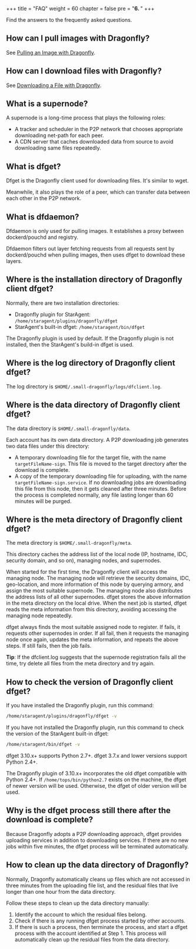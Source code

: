 +++
title = "FAQ"
weight = 60
chapter = false
pre = "<b>6. </b>"
+++

Find the answers to the frequently asked questions.
<!--more-->

## How can I pull images with Dragonfly?

See [Pulling an Image with Dragonfly](https://alibaba.github.io/Dragonfly/quick_start/#pulling-an-image-with-dragonfly).

## How can I download files with Dragonfly?

See [Downloading a File with Dragonfly](https://alibaba.github.io/Dragonfly/quick_start/#downloading-a-file-with-dragonfly).

## What is a supernode?

A supernode is a long-time process that plays the following roles:

- A tracker and scheduler in the P2P network that chooses appropriate downloading net-path for each peer.
- A CDN server that caches downloaded data from source to avoid downloading same files repeatedly.

## What is dfget?

Dfget is the Dragonfly client used for downloading files. It's similar to wget.

Meanwhile, it also plays the role of a peer, which can transfer data between each other in the P2P network.

## What is dfdaemon?

Dfdaemon is only used for pulling images. It establishes a proxy between dockerd/pouchd and registry.

Dfdaemon filters out layer fetching requests from all requests sent by dockerd/pouchd when pulling images, then uses dfget to download these layers.

## Where is the installation directory of Dragonfly client dfget?

Normally, there are two installation directories:

- Dragonfly plugin for StarAgent: `/home/staragent/plugins/dragonfly/dfget`
- StarAgent's built-in dfget: `/home/staragent/bin/dfget`

The Dragonfly plugin is used by default. If the Dragonfly plugin is not installed, then the StarAgent's build-in dfget is used.

## Where is the log directory of Dragonfly client dfget?

The log directory is `$HOME/.small-dragonfly/logs/dfclient.log`.

## Where is the data directory of Dragonfly client dfget?

The data directory is `$HOME/.small-dragonfly/data`.

Each account has its own data directory. A P2P downloading job generates two data files under this directory:

- A temporary downloading file for the target file, with the name `targetFileName-sign`. This file is moved to the target directory after the download is complete.
- A copy of the temporary downloading file for uploading, with the name `targetFileName-sign.service`. If no downloading jobs are downloading this file from this node, then it gets cleaned after three minutes. Before the process is completed normally, any file lasting longer than 60 minutes will be purged.

## Where is the meta directory of Dragonfly client dfget?

The meta directory is `$HOME/.small-dragonfly/meta`.

This directory caches the address list of the local node (IP, hostname, IDC, security domain, and so on), managing nodes, and supernodes.

When started for the first time, the Dragonfly client will access the managing node. The managing node will retrieve the security domains, IDC, geo-location, and more information of this node by querying armory, and assign the most suitable supernode. The managing node also distributes the address lists of all other supernodes. dfget stores the above information in the meta directory on the local drive. When the next job is started, dfget reads the meta information from this directory, avoiding accessing the managing node repeatedly.

dfget always finds the most suitable assigned node to register. If fails, it requests other supernodes in order. If all fail, then it requests the managing node once again, updates the meta information, and repeats the above steps. If still fails, then the job fails.

**Tip**: If the dfclient.log suggests that the supernode registration fails all the time, try delete all files from the meta directory and try again.

## How to check the version of Dragonfly client dfget?

If you have installed the Dragonfly plugin, run this command:

```bash
/home/staragent/plugins/dragonfly/dfget -v
```

If you have not installed the Dragonfly plugin, run this command to check the version of the StarAgent built-in dfget:

```bash
/home/staragent/bin/dfget -v
```

dfget 3.10.x+ supports Python 2.7+. dfget 3.7.x and lower versions support Python 2.4+.

The Dragonfly plugin of 3.10.x+ incorporates the old dfget compatible with Python 2.4+. If `/home/tops/bin/python2.7` exists on the machine, the dfget of newer version will be used. Otherwise, the dfget of older version will be used.

## Why is the dfget process still there after the download is complete?

Because Dragonfly adopts a P2P downloading approach, dfget provides uploading services in addition to downloading services. If there are no new jobs within five minutes, the dfget process will be terminated automatically.

## How to clean up the data directory of Dragonfly?

Normally, Dragonfly automatically cleans up files which are not accessed in three minutes from the uploading file list, and the residual files that live longer than one hour from the data directory.

Follow these steps to clean up the data directory manually:

1. Identify the account to which the residual files belong.
2. Check if there is any running dfget process started by other accounts.
3. If there is such a process, then terminate the process, and start a dfget process with the account identified at Step 1. This process will automatically clean up the residual files from the data directory.
